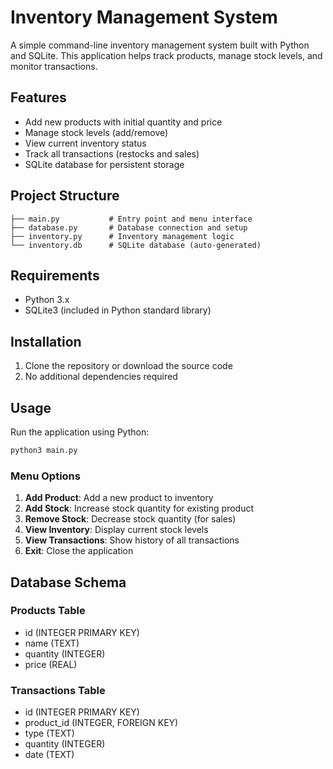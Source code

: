 # Inventory Management System

A simple command-line inventory management system built with Python and SQLite. This application helps track products, manage stock levels, and monitor transactions.

## Features

- Add new products with initial quantity and price
- Manage stock levels (add/remove)
- View current inventory status
- Track all transactions (restocks and sales)
- SQLite database for persistent storage

## Project Structure

```
├── main.py           # Entry point and menu interface
├── database.py       # Database connection and setup
├── inventory.py      # Inventory management logic
└── inventory.db      # SQLite database (auto-generated)
```

## Requirements

- Python 3.x
- SQLite3 (included in Python standard library)

## Installation

1. Clone the repository or download the source code
2. No additional dependencies required

## Usage

Run the application using Python:

```bash
python3 main.py
```

### Menu Options

1. **Add Product**: Add a new product to inventory
2. **Add Stock**: Increase stock quantity for existing product
3. **Remove Stock**: Decrease stock quantity (for sales)
4. **View Inventory**: Display current stock levels
5. **View Transactions**: Show history of all transactions
6. **Exit**: Close the application

## Database Schema

### Products Table
- id (INTEGER PRIMARY KEY)
- name (TEXT)
- quantity (INTEGER)
- price (REAL)

### Transactions Table
- id (INTEGER PRIMARY KEY)
- product_id (INTEGER, FOREIGN KEY)
- type (TEXT)
- quantity (INTEGER)
- date (TEXT)
